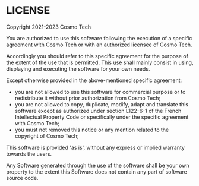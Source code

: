 LICENSE
=======

Copyright 2021-2023 Cosmo Tech

You are authorized to use this software following the execution of a specific agreement with Cosmo Tech or with an authorized licensee of Cosmo Tech.

Accordingly you should refer to this specific agreement for the purpose of the extent of the use that is permitted. This use shall mainly consist in using, displaying and executing the software for your own needs.

Except otherwise provided in the above-mentioned specific agreement:
- you are not allowed to use this software for commercial purpose or to redistribute it without prior authorization from Cosmo Tech;
- you are not allowed to copy, duplicate, modify, adapt and translate this software except as authorized under section L122-6-1 of the French Intellectual Property Code or specifically under the specific agreement with Cosmo Tech;
- you must not removed this notice or any mention related to the copyright of Cosmo Tech;

This software is provided 'as is', without any express or implied warranty towards the users.

Any Software generated through the use of the software shall be your own property to the extent this Software does not contain any part of software source code.